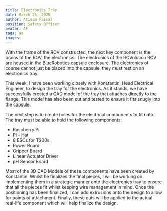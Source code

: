 ```yaml
---
title: Electronics Tray
date: March 25, 2025
author: Atisam Faisal
position: Safety Officer
avatar: AF
tags: aa
images:
---
```


With the frame of the ROV constructed, the next key component is the brains of the ROV, the electronics. The electronics of the ROVolution ROV are housed in the BlueRobotics capsule enclosure. The electronics of course cannot just be placed into the capsule, they must rest on an electronics tray.

This week, I have been working closely with Konstantin, Head Electrical Engineer, to design the tray for the electronics. As it stands, we have successfully created a CAD model of the tray that attaches directly to the flange. This model has also been cut and tested to ensure it fits snugly into the capsule. 

The next step is to create holes for the electrical components to fit onto. The tray must be able to hold the following components:

- Raspberry Pi 
- Pi - Hat 
- 8 ESCs for T200s 
- Power Board 
- Gripper Board 
- Linear Actuator Driver 
- pH Sensor Board

Most of the 3D CAD Models of these components have been created by Konstantin. Whilst he finalizes the final pieces, I will be working on implementing them in a strategic manner onto the electronics tray to ensure that all the pieces fit whilst keeping wire management in mind. Once the positioning has been finalized, I can add extrusions onto the design to allow for points of attachment. Finally, these cuts will be applied to the actual real-life component which will help finalize the design.

